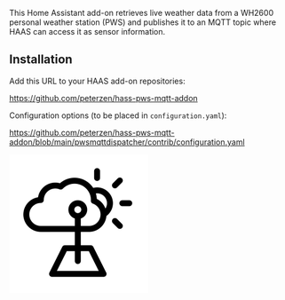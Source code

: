 This Home Assistant add-on retrieves live weather data from a WH2600 personal weather station (PWS) and publishes it to an MQTT topic where HAAS can access it as sensor information.

## Installation

Add this URL to your HAAS add-on repositories:

https://github.com/peterzen/hass-pws-mqtt-addon

Configuration options (to be placed in `configuration.yaml`): 

https://github.com/peterzen/hass-pws-mqtt-addon/blob/main/pwsmqttdispatcher/contrib/configuration.yaml


![weather station by Knut M. Synstad from Noun Project](https://github.com/peterzen/haas-pws-mqtt-addon/raw/main/pwsmqttdispatcher/icon.png)
